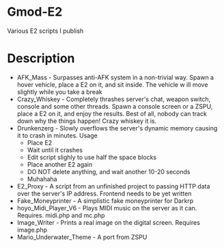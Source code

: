 # Gmod-E2
Various E2 scripts I publish

# Description
* AFK_Mass - Surpasses anti-AFK system in a non-trivial way. Spawn a hover vehicle, place a E2 on it, and sit inside. The vehicle w ill move slightly while you take a break
* Crazy_Whiskey - Completely thrashes server's chat, weapon switch, console and some other threads. Spawn a console screen or a ZSPU, place a E2 on it, and enjoy the results. Best of all, nobody can track down why the things happen! Crazy whiskey it is.
* Drunkenzerg - Slowly overflows the server's dynamic memory causing it to crash in minutes. Usage
	* Place E2
	* Wait until it crashes
	* Edit script slighly to use half the space blocks
	* Place another E2 again
	* DO NOT delete anything, and wait another 10-20 seconds
	* Muhahaha
* E2_Proxy - A script from an unfinished project to passing HTTP data over the server's IP address. Frontend needs to be yet written
* Fake_Moneyprinter - A simplistic fake moneyprinter for Darkrp
* hoyo_Midi_Player_V6 - Plays MIDI music on the server as it can. Requires. midi.php and mc.php
* Image_Writer - Prints a real image on the digital screen. Requires image.php
* Mario_Underwater_Theme - A port from ZSPU
